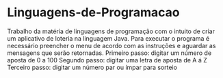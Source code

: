 # Linguagens-de-Programacao
Trabalho da matéria de linguagens de programação com o intuito de criar um aplicativo de loteria na linguagem Java. 
Para executar o programa é necessário preencher o menu de acordo com as instruções e aguardar as mensagens que serão retornadas.
Primeiro passo: digitar um número de aposta de 0 a 100
Segundo passo: digitar uma letra de aposta de A á Z
Terceiro passo: digitar um número par ou ímpar para sorteio 
